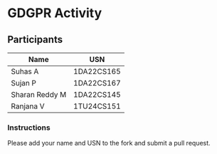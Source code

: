 # GDGPR Activity

## Participants

| Name   | USN        |
|--------|------------|
| Suhas A| 1DA22CS165 |
| Sujan P| 1DA22CS167 |
| Sharan Reddy M| 1DA22CS145|
|Ranjana V| 1TU24CS151|


### Instructions
Please add your name and USN to the fork and submit a pull request.

